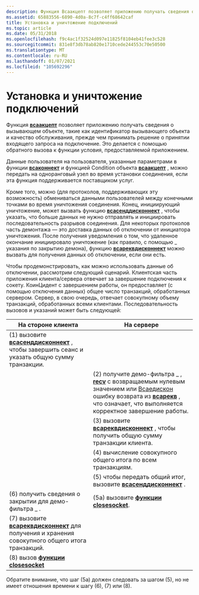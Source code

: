 ```yaml
---
description: Функция Всаакцепт позволяет приложению получать сведения о вызывающем объекте, такие как идентификатор вызывающего объекта и качество обслуживания, прежде чем принимать решение о принятии входящего запроса на подключение.
ms.assetid: 65883556-6890-4d0a-8c7f-c4ff68642caf
title: Установка и уничтожение подключений
ms.topic: article
ms.date: 05/31/2018
ms.openlocfilehash: f9c4ac1f32524d097e11825f8104eb41fee3c528
ms.sourcegitcommit: 831e8f3db78ab820e1710cede244553c70e50500
ms.translationtype: MT
ms.contentlocale: ru-RU
ms.lasthandoff: 01/07/2021
ms.locfileid: "105692296"
---
```

# <a name="connection-setup-and-teardown"></a>Установка и уничтожение подключений

Функция [**всаакцепт**](/windows/desktop/api/Winsock2/nf-winsock2-wsaaccept) позволяет приложению получать сведения о вызывающем объекте, такие как идентификатор вызывающего объекта и качество обслуживания, прежде чем принимать решение о принятии входящего запроса на подключение. Это делается с помощью обратного вызова к функции условия, предоставляемой приложением.

Данные пользователя на пользователя, указанные параметрами в функции [**всаконнект**](/windows/desktop/api/Winsock2/nf-winsock2-wsaconnect) и функцией Condition объекта [**всаакцепт**](/windows/desktop/api/Winsock2/nf-winsock2-wsaaccept) , можно передать на одноранговый узел во время установки соединения, если эта функция поддерживается поставщиком услуг.

Кроме того, можно (для протоколов, поддерживающих эту возможность) обмениваться данными пользователей между конечными точками во время уничтожения соединения. Конец, инициирующий уничтожение, может вызвать функцию [**всасенддисконнект**](/windows/desktop/api/Winsock2/nf-winsock2-wsasenddisconnect) , чтобы указать, что больше данных не нужно отправлять и инициировать последовательность разрывов соединения. Для некоторых протоколов часть демонтажа — это доставка данных об отключении от инициатора уничтожения. После получения уведомления о том, что удаленное окончание инициировало уничтожение (как правило, с помощью \_ указания по закрытию демона), функцию [**всареквдисконнект**](/windows/desktop/api/Winsock2/nf-winsock2-wsarecvdisconnect) можно вызвать для получения данных об отключении, если они есть.

Чтобы продемонстрировать, как можно использовать данные об отключении, рассмотрим следующий сценарий. Клиентская часть приложения клиента/сервера отвечает за завершение подключения к сокету. КоинЦидент с завершением работы, он предоставляет (с помощью отключения данных) общее число транзакций, обработанных сервером. Сервер, в свою очередь, отвечает совокупному объему транзакций, обработанных всеми клиентами. Последовательность вызовов и указаний может быть следующей:

| На стороне клиента                                                                                                              | На сервере                                                                                                                                                                                                                   |
|--------------------------------------------------------------------------------------------------------------------------|-------------------------------------------------------------------------------------------------------------------------------------------------------------------------------------------------------------------------------|
| (1) вызовите [**всасенддисконнект**](/windows/desktop/api/Winsock2/nf-winsock2-wsasenddisconnect) , чтобы завершить сеанс и указать общую сумму транзакции.            |                                                                                                                                                                                                                               |
|                                                                                                                          | (2) получите демо-фильтра \_ , [**recv**](/windows/desktop/api/winsock/nf-winsock-recv) с возвращаемым нулевым значением или [Всаедискон](windows-sockets-error-codes-2.md) ошибку возврата из [**всарекв**](/windows/desktop/api/Winsock2/nf-winsock2-wsarecv) , что означает, что выполняется корректное завершение работы. |
|                                                                                                                          | (3) вызовите [**всареквдисконнект**](/windows/desktop/api/Winsock2/nf-winsock2-wsarecvdisconnect) , чтобы получить общую сумму транзакции клиента.                                                                                                                                |
|                                                                                                                          | (4) вычисление совокупного общего итога по всем транзакциям.                                                                                                                                                                       |
|                                                                                                                          | (5) чтобы передать общий итог, вызовите [**всасенддисконнект**](/windows/desktop/api/Winsock2/nf-winsock2-wsasenddisconnect) .                                                                                                                                          |
| (6) получить сведения о закрытии для демо-фильтра \_ .                                                                                        | (5a) вызовите [**функции closesocket**](/windows/desktop/api/winsock/nf-winsock-closesocket).                                                                                                                                                                             |
| (7) вызовите [**всареквдисконнект**](/windows/desktop/api/Winsock2/nf-winsock2-wsarecvdisconnect) для получения и хранения совокупного общего итога транзакций. |                                                                                                                                                                                                                               |
| (8) вызов [ **функции closesocket**](/windows/desktop/api/winsock/nf-winsock-closesocket)                                                                          |                                                                                                                                                                                                                               |



 

Обратите внимание, что шаг (5a) должен следовать за шагом (5), но не имеет отношения времени к шагу (6), (7) или (8).

 

 



